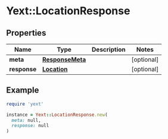 # Yext::LocationResponse

## Properties

| Name | Type | Description | Notes |
| ---- | ---- | ----------- | ----- |
| **meta** | [**ResponseMeta**](ResponseMeta.md) |  | [optional] |
| **response** | [**Location**](Location.md) |  | [optional] |

## Example

```ruby
require 'yext'

instance = Yext::LocationResponse.new(
  meta: null,
  response: null
)
```

